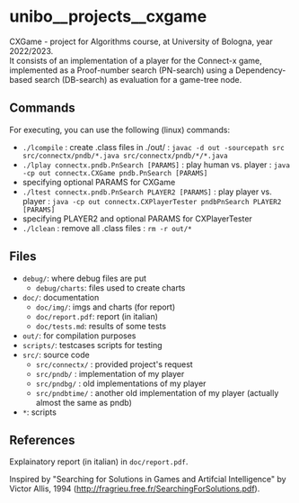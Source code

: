 # unibo__projects__cxgame
CXGame - project for Algorithms course, at University of Bologna, year 2022/2023.  
It consists of an implementation of a player for the Connect-x game, implemented as a Proof-number search (PN-search) using a Dependency-based search (DB-search) as evaluation for a game-tree node.  

## Commands

For executing, you can use the following (linux) commands:
*	`./lcompile` : create .class files in ./out/ : `javac -d out -sourcepath src src/connectx/pndb/*.java src/connectx/pndb/*/*.java`
*	`./lplay connectx.pndb.PnSearch [PARAMS]` : play human vs. player : `java -cp out connectx.CXGame pndb.PnSearch [PARAMS]`
*	specifying optional PARAMS for CXGame
*	`./ltest connectx.pndb.PnSearch PLAYER2 [PARAMS]` : play player vs. player : `java -cp out connectx.CXPlayerTester pndbPnSearch PLAYER2 [PARAMS]`
*	specifying PLAYER2 and optional PARAMS for CXPlayerTester
*	`./lclean` : remove all .class files : `rm -r out/*`

## Files

-	`debug/`: where debug files are put
	-	`debug/charts`: files used to create charts
-	`doc/`: documentation
	-	`doc/img/`: imgs and charts (for report)
	-	`doc/report.pdf`: report (in italian)
	-	`doc/tests.md`: results of some tests
-	`out/`: for compilation purposes
-	`scripts/`: testcases scripts for testing
-	`src/`: source code
	-	`src/connectx/` : provided project's request
	-	`src/pndb/` : implementation of my player
	-	`src/pndbg/` : old implementations of my player
	-	`src/pndbtime/` : another old implementation of my player (actually almost the same as pndb)
-	`*`: scripts

## References

Explainatory report (in italian) in `doc/report.pdf`.  

Inspired by "Searching for Solutions in Games and Artifcial Intelligence" by Victor Allis, 1994 (http://fragrieu.free.fr/SearchingForSolutions.pdf).  